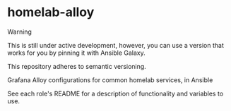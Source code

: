 # homelab-alloy

> [!WARNING]
> 
> This is still under active development, however, you can use a version that works for you by pinning it with Ansible Galaxy.
>
> This repository adheres to semantic versioning.

Grafana Alloy configurations for common homelab services, in Ansible

See each role's README for a description of functionality and variables to use.
